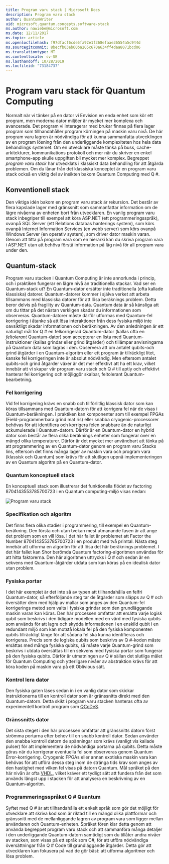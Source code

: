 ```yaml
---
title: Program varu stack | Microsoft Docs
description: Program varu stack
author: QuantumWriter
uid: microsoft.quantum.concepts.software-stack
ms.author: nawiebe@microsoft.com
ms.date: 12/11/2017
ms.topic: article
ms.openlocfilehash: f97dfacf6cde5fa92e1f368efaae36554a5c944d
ms.sourcegitcommit: 8becfb03eb60ba205c670a634ff4daa8071bcd06
ms.translationtype: MT
ms.contentlocale: sv-SE
ms.lasthandoff: 10/28/2019
ms.locfileid: "73184737"
---
```

# <a name="software-stack-for-quantum-computing"></a>Program varu stack för Quantum Computing
Normalt när vi tänker på en dator vi Envision en enda enhet som kör ett program, men moderna dator miljöer är mycket mer komplexa och avancerade. Det program vi interagerar med brukar finnas på flera lager program som tillhandahåller program körningen på maskin varu nivå. De här program varu lagren är nödvändiga för att kunna sammanfatta utvecklingen av en program lösning från den underliggande komplexiteten hos hela data behandlings systemet. Om en utvecklare måste tänka på buss, cache-arkitekturer, kommunikations protokoll och mer när du skriver en enkel smartphone-app skulle uppgiften bli mycket mer komplex.  Begreppet *program varu stack* har utvecklats i klassiskt data behandling för att åtgärda problemen.  Om du lånar från det klassiska konceptet är en program varu stack också en viktig del av insikten bakom Quantum Computing med Q #.

## <a name="conventional-stack"></a>Konventionell stack
Den viktiga idén bakom en program varu stack är rekursion.  Det består av flera kapslade lager med gränssnitt som sammanfattar information om de lägre nivåerna av enheten bort från utvecklaren.  En vanlig program varu stack inbegriper till exempel att köra ASP.NET (ett programmeringsspråk), ovanpå SQL Server (ett Relations databas hanterings system), som körs ovanpå Internet Information Services (en webb server) som körs ovanpå Windows Server (en operativ system), som driver dator maskin varan.  Genom att titta på program vara som en hierarki kan du skriva program vara i ASP.NET utan att behöva förstå information på låg nivå för all program vara under den.

## <a name="quantum-stack"></a>Quantum-stack

Program varu stacken i Quantum Computing är inte annorlunda i princip, och i praktiken fungerar en lägre nivå än traditionella stackar.  Vad ser en Quantum-stack ut?  En Quantum-dator ersätter inte traditionella (ofta kallade klassiska) datorer.  Quantum-datorer kommer i själva verket att arbeta tillsammans med klassiska datorer för att lösa beräknings problem.  Detta beror delvis på fragility av Quantum-data.  Quantum data är så känsliga att om du tittar på det nästan verkligen skadar du informationen som observeras.  Quantum-datorer måste därför utformas med Quantum-fel korrigering i åtanke så att lösa interaktioner från dess fysiska miljö inte oavsiktligt skadar informationen och beräkningen. Av den anledningen är ett naturligt mål för Q # en felkorrigerad Quantum-dator (kallas ofta en *feltolerant* Quantum-dator) som accepterar en lista med Quantum-instruktioner (kallas grindar eller grind åtgärder) och tillämpar anvisningarna på Quantum data som lagras i den.  Observera att om antalet qubits-och grind åtgärder i en Quantum-algoritm eller ett program är tillräckligt litet, kanske fel korrigeringen inte är absolut nödvändig.  Men eftersom antalet qubits-och grind åtgärder växer är det mer effektivt att ha ett krav, vilket innebär att vi skapar vår program varu stack och Q # till aptly och effektivt hanterar fel korrigering och möjliggör skalbar, feltolerant Quantum-bearbetning.

### <a name="error-correction"></a>Fel korrigering
Vid fel korrigering krävs en snabb och tillförlitlig klassisk dator som kan köras tillsammans med Quantum-datorn för att korrigera fel när de visas i Quantum-beräkningen.  I praktiken kan komponenter som till exempel FPGAs (Field-programmerbara grind mat ris) eller snabba cryogenic-processorer behövas för att identifiera och korrigera felen snabbare än de naturligt ackumulerade i Quantum-datorn.  Därför är en Quantum-dator en hybrid dator som består av flera olika beräknings enheter som fungerar över en mängd olika temperaturer.  Därför är det mycket mer användbart att tänka på att programmering av en Quantum-dator genom en program varu Stacks lins, eftersom det finns många lager av maskin vara och program vara (klassisk och Quantum) som krävs för att slutligen uppnå implementeringen av en Quantum algoritm på en Quantum-dator.

### <a name="quantum-conceptual-stack"></a>Quantum konceptuell stack
En konceptuell stack som illustrerar det funktionella flödet av factoring 8704143553785700723 i en Quantum computing-miljö visas nedan:

![Program varu stack](~/media/concepts_stack.png)

### <a name="specification-and-algorithm"></a>Specifikation och algoritm
Det finns flera olika stadier i programmering, till exempel en Quantum-beräkning.  Den första och utan tvekan mest utmanande fasen är att ange det problem som en vill lösa.  I det här fallet är problemet att Factor the Number 8704143553785700723 i en produkt med två primtal.  Nästa steg innebär att utforma en algoritm för att lösa det här beräknings problemet.  I det här fallet kan Shor berömda Quantum factoring-algoritmen användas för att hitta faktorerna.  Den här algoritmen uttrycks i Q # och sedan är en sekvens med Quantum-åtgärder utdata som kan köras på en idealisk dator utan problem.  

### <a name="physical-gates"></a>Fysiska portar
I det här exemplet är det inte så av typen att tillhandahålla en felfri Quantum-dator, så efterföljande steg tar de åtgärder som släpps av Q # och översätter dem med hjälp av mallar som anges av den Quantum-fel korrigerings metod som valts i fysiska grindar som den grundläggande maskin varan kan köras.  Den här processen omfattar att ersätta varje logisk qubit som beskrivs i den tidigare modellen med en värd med fysiska qubits som används för att lagra och skydda informationen i en enskild qubit i en redundant miljö som kan motstå lokala fel på den fysiska komponenten qubits tillräckligt länge för att sådana fel ska kunna identifieras och korrigeras.  Precis som de logiska qubits som beskrivs av Q #-koden måste ersättas med många fysiska qubits, så måste varje Quantum-grind som beskrivs i utdata översättas till en sekvens med fysiska portar som fungerar på den fysiska qubits.  Därför är utmatningen av Q # sällan det slutliga målet för Quantum Computing och ytterligare nivåer av abstraktion krävs för att köra koden på maskin vara på ett Oblivious sätt.

### <a name="control-computer"></a>Kontrol lera dator
Den fysiska gaten läses sedan in i en vanlig dator som skickar instruktionerna till en kontroll dator som är gränssnitts direkt med den Quantum-datorn.  Detta skikt i program varu stacken hanteras ofta av experimentell kontroll program som [QCoDeS](http://qcodes.github.io/Qcodes/).

### <a name="interface-computer"></a>Gränssnitts dator
Det sista steget i den här processen omfattar att gränssnitts datorn först strömma portarna efter behov till en snabb kontroll dator. Sedan använder den snabba kontroll datorn de spänningar som krävs (vanligt vis kallade pulser) för att implementera de nödvändiga portarna på qubits. Detta måste göras när du korrigerar eventuella fel som observeras genom Quantum Error-korrigering.  Cryogenic FPGAs eller annan exotiska maskin vara kan behövas för att utföra dessa steg inom de stränga tids krav som anges av den hastighet med vilken fel visas på datorn Quantum.  Mål språket på den här nivån är ofta [VHDL](https://en.wikipedia.org/wiki/VHDL), vilket kräver ett tydligt sätt att fundera från det som används längst upp i stacken för att analysera en beskrivning av en Quantum-algoritm.

### <a name="the-q-quantum-programming-language"></a>Programmeringsspråket Q # Quantum
Syftet med Q # är att tillhandahålla ett enkelt språk som gör det möjligt för utvecklare att skriva kod som är riktad till en mängd olika plattformar och gränssnitt med de mellanliggande lagren av program vara som ligger mellan användaren och Quantum-enheten.  Språket fören klar detta genom att använda begreppet program varu stack och att sammanföra många detaljer i den underliggande Quantum-datorn samtidigt som du tillåter andra nivåer av stacken, som visas på ett språk som C#, för att utföra nödvändiga översättningar från Q # Code till grundläggande åtgärder.  Detta gör att utvecklaren kan fokusera på vad de gör bäst: att utforma algoritmer och lösa problem.
